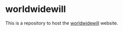 # worldwidewill
This is a repository to host the [worldwidewill](https://wlw-codes.github.io/worldwidewill) website.